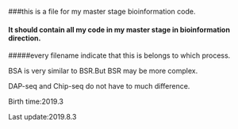 ###this is a file for my master stage bioinformation code.

#### It should contain all my code in my master stage in bioinformation direction.


#####every filename indicate that this is belongs to which process.

BSA is very similar to BSR.But BSR may be more complex.

DAP-seq and Chip-seq do not have to much difference.

Birth time:2019.3

Last update:2019.8.3